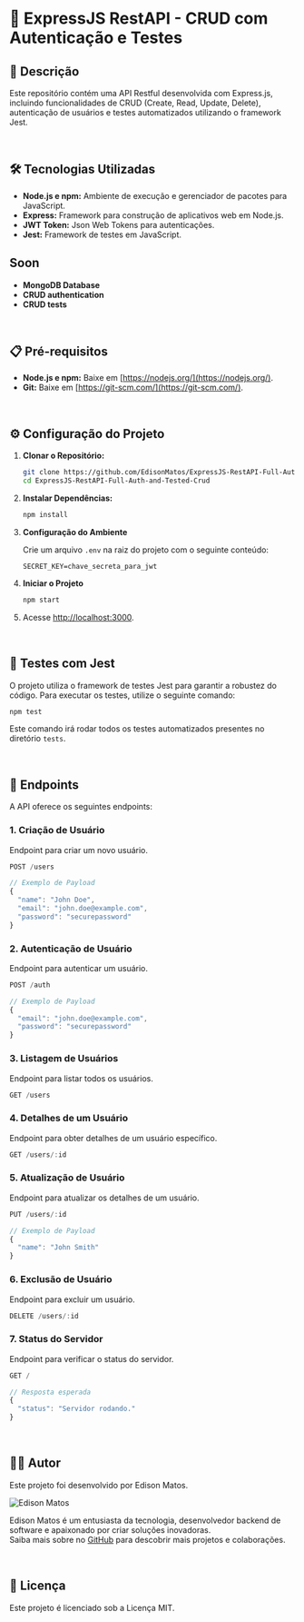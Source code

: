# 🚀 ExpressJS RestAPI - CRUD com Autenticação e Testes

## 📜 Descrição

Este repositório contém uma API Restful desenvolvida com Express.js, incluindo funcionalidades de CRUD (Create, Read, Update, Delete), autenticação de usuários e testes automatizados utilizando o framework Jest.

<br>

## 🛠️ Tecnologias Utilizadas

- **Node.js e npm:** Ambiente de execução e gerenciador de pacotes para JavaScript.
- **Express:** Framework para construção de aplicativos web em Node.js.
- **JWT Token:** Json Web Tokens para autenticações.
- **Jest:** Framework de testes em JavaScript.

## Soon

- **MongoDB Database**
- **CRUD authentication**
- **CRUD tests**

<br>

## 📋 Pré-requisitos  

- **Node.js e npm:** Baixe em [https://nodejs.org/](https://nodejs.org/).
- **Git:** Baixe em [https://git-scm.com/](https://git-scm.com/).

<br>

## ⚙️ Configuração do Projeto

1. **Clonar o Repositório:**

    ```bash
    git clone https://github.com/EdisonMatos/ExpressJS-RestAPI-Full-Auth-and-Tested-Crud.git
    cd ExpressJS-RestAPI-Full-Auth-and-Tested-Crud
    ```

2. **Instalar Dependências:**

    ```bash
    npm install
    ```

3. **Configuração do Ambiente**

   Crie um arquivo `.env` na raiz do projeto com o seguinte conteúdo:

   ```env
   SECRET_KEY=chave_secreta_para_jwt
   ```

4. **Iniciar o Projeto**

    ```bash
    npm start
    ```

5. Acesse [http://localhost:3000](http://localhost:3000).

<br>

## 🧪 Testes com Jest

O projeto utiliza o framework de testes Jest para garantir a robustez do código. Para executar os testes, utilize o seguinte comando:

```bash
npm test
```

Este comando irá rodar todos os testes automatizados presentes no diretório `tests`.

<br>

## 📄 Endpoints

A API oferece os seguintes endpoints:

### 1. Criação de Usuário

Endpoint para criar um novo usuário.

```typescript
POST /users

// Exemplo de Payload
{
  "name": "John Doe",
  "email": "john.doe@example.com",
  "password": "securepassword"
}
```

### 2. Autenticação de Usuário

Endpoint para autenticar um usuário.

```typescript
POST /auth

// Exemplo de Payload
{
  "email": "john.doe@example.com",
  "password": "securepassword"
}
```

### 3. Listagem de Usuários

Endpoint para listar todos os usuários.

```typescript
GET /users
```

### 4. Detalhes de um Usuário

Endpoint para obter detalhes de um usuário específico.

```typescript
GET /users/:id
```

### 5. Atualização de Usuário

Endpoint para atualizar os detalhes de um usuário.

```typescript
PUT /users/:id

// Exemplo de Payload
{
  "name": "John Smith"
}
```

### 6. Exclusão de Usuário

Endpoint para excluir um usuário.

```typescript
DELETE /users/:id
```

### 7. Status do Servidor

Endpoint para verificar o status do servidor.

```typescript
GET /

// Resposta esperada
{
  "status": "Servidor rodando."
}
```

<br>

## 🧑‍💻 Autor

Este projeto foi desenvolvido por Edison Matos.

![Edison Matos](https://avatars.githubusercontent.com/u/17342047?s=200)

Edison Matos é um entusiasta da tecnologia, desenvolvedor backend de software e apaixonado por criar soluções inovadoras.<br>
Saiba mais sobre no [GitHub](https://github.com/EdisonMatos) para descobrir mais projetos e colaborações.

<br>

## 📄 Licença

Este projeto é licenciado sob a Licença MIT.
